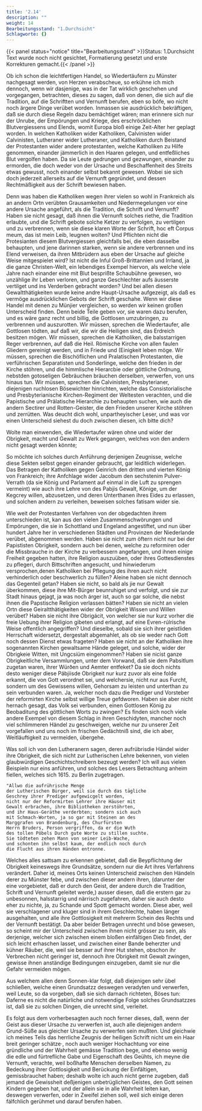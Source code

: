 ```yaml
---
title: '2.14'
description: ""
weight: 14
Bearbeitungsstand: "1.Durchsicht"
Schlagworte: {}
---
```


{{< panel status="notice" title="Bearbeitungsstand" >}}Status: 1.Durchsicht
Text wurde noch nicht gesichtet, Formatierung gesetzt und erste Korrekturen gemacht.{{< /panel >}}

<!-- seite 97 -->


Ob ich schon die leichtfertigen Handel, so
Wiedertäufern zu Münster nachgesagt werden,
von Herzen verabscheue, so erkühne ich mich dennoch,
wenn wir dasjenige, was in der Tat wirklich geschehen
und vorgegangen, betrachten, dieses zu sagen, daß
von denen, die sich auf die Tradition, auf die Schriftten
und Vernunft berufen, eben so bófe, wo nicht noch ärgere
Dinge verübet worden. Inmassen sie ausdrücklich
bekräftigen, daß sie durch diese Regeln dazu bemächtiget
wären; man erinnere sich nur der Unrube, der
Empörungen und Kriege, des erschröcklichen Blutvergiessens
und Elends, womit Europa bloß einige Zeit-Alter
her geplagt worden. In welchen Katholiken
wider Katholiken, Calvinisten wider Calvinisten, Lutheraner
wider Lutheraner, und Katholiken durch
Beistand der Protestanten wider andere protestanten,
welche Katholiken zu Hilfe genommen, einander
jämmerlich in den Haaren gelegen, und entfeßliches
Blut vergolfen haben. Da sie Leute gedrungen und
gezwungen, einander zu ermorden, die doch weder von
der Ursache und Beschaffenheit des Streits etwas gewusst,
noch einander selbst bekannt gewesen. Wobei sie
sich doch jederzeit allerseits auf die Vernunft gegründet,
und dessen Rechtmäßigkeit aus der Schrift bewiesen
haben.

Denn was haben die Katholiken wegen ihrer vielen
so wohl in Frankreich als an andern Ortn verübten
Grausamkeiten und Niedermegelungen vor eine andere<!-- seite 98 -->
Ursache angeführt, als die Tradition, die Schrift und
Vernunft? Haben sie nicht gesagt, daß ihnen die Vernunft
solches riethe, die Tradition erlaubte, und die
Schrift gebote solche Ketzer zu verfolgen, zu vertilgen
und zu verbrennen, wenn sie diese klaren Worte der
Schrift, hoc eft Corpus meum, das ist mein Leib,
leugnen wolten? Und Pflichten nicht die Protesianten
diesem Blutvergiessen gleichfalls bei, die eben dasselbe
behaupten, und jene darinnen starken, wenn sie andere
verbrennen und ins Elend verweisen, da ihren Mitbrüdern
aus eben der Ursache auf gleiche Weise mitgespielet
wird? Ist nicht die Inful Groß-Brittannien und
Irrland, ja die ganze Christen-Welt, ein lebendiges
Exempel hiervon, als welche viele Jahre nach einander
eine mit Blut besprißte Schaubühne gewesen, wo unzählige
ihr Leben verloren, und ganze Geschlechter aufs
äusserste vertilget und ins Verderben gebracht worden?
Und bei allen diesen Gewaltthätigkeiten wurde keine
andre Haupt-Ursache aufgezeigt, als daß es vermöge
ausdrücklichen Gebots der Schrift geschahe. Wenn
wir diese Handel mit denen zu Münjier vergleichen, so
werden wir keinen großen Unterscheid finden. Denn
beide Teile geben vor, sie waren dazu berufen, und es
wäre ganz recht und billig, die Gottlosen umzubringen,
zu verbrennen und auszurotten. Wir müssen, sprechen
die Wiedertaufer, alle Gottlosen tódten, auf daß
wir, die wir die Heiligen sind, das Erdreich besitzen
mögen. Wir müssen, sprechen die Katholiken, die
balsstarrigen Reger verbrennen, auf daß die Heil.
Römische Kirche von allen faulen Gliedern gereinigt
werden, und in Friede und (Einigkeit leben
möge. Wir müssen, sprechen die Bischöflichen und
Pralatischen Protestanten, die verführischen Separatisten
und Sonderlinge, welche den frieden in
der Kirche stöhren, und die himmlische Hierarcbie
oder göttliche Ordnung, nebstden gotoseligen Gebräuchen<!-- seite 99 --><!-- content-0089.xml -->
bräuchen derselben, verwerfen, von uns hinaus
tun. Wir müssen, sprechen die Calvinisten, Presbyterianer,
diejenigen ruchlosen Bösewichter hinrichten,
welche das Consistorialische und Presbyterianische
Kirchen-Regiment der Weltesten verachten,
und die Papistische und Prälatische Hierarchie
zu behaupten suchen, wie auch die andern Sectirer
und Rotten-Geister, die den Frieden unserer
Kirche stöhren und zerrütten. Was deucht dich
wohl, unpartheyischer Leser, und was vor einen Unterscheid
siehest du doch zwischen diesen, ich bitte dich?

Wolte man einwenden, die Wiedertaufer wären
ohne und wider der Obrigkeit, macht und Gewalt
zu Werk gegangen, welches von den andern
nicht gesagt werden könnte;

So möchte ich solches durch Anführung derjenigen
Zeugnisse, welche diese Sekten selbst gegen einander gebraucht,
gar leiditlich widerlegen. Das Betragen
der Katholiken gegen Geinrich den dritten und vierten
König von Frankreich; ihre Anfchlage wider Jacobum
den sechstenim Pulver-Verrath (da sie König und
Parlament auf einmal in die Luft zu sprengen vermeint)
wie auch ihre Lehre von des Pabjis Gewalt, Könige,
um der Kegcrey willen, abzusetzen, und deren Unterthanen
ihres Eides zu erlassen, und solchen andern
zu verleihen, beweisen solches fatisam wider sie.

Wie weit der Protestanten Verfahren von der obgedachten
ihrem unterschieden ist, kan aus den vielen
Zusammenschwörungen und Empörungen, die sie in
Schottland und Engeland angestiftet, und nun über
hundert Jahre her in verschiedenen Städten und Provinzen
der Niederlande verübet, abgenommen werden.
Haben sie nicht zum öftern nicht nur bei der Papististen
Obrigkeit, sondern auch bei denen, welche zu reformiren
oder die Missbrauche in der Kirche zu verbessern
angefangen, und ihnen einige Freiheit gegeben hatten,<!-- seite 100 -->
ihre Religion auszuüben, oder ihres Gottesdienstes
zu pflegeri, durch Bittschriften angesucht, und
hinwiederum versprochen,denen Katholiken bei Pflegung
des ihren auch nicht verhinderlich oder beschwerlich zu
füllen? Aleine haben sie nicht dennoch das Gegenteil
getan? Haben sie nicht, so bald als jie nur Gewalt
überkommen, diese ihre Mit-Bürger beunruhiget und
verfolgt, und sie zur Stadt hinaus gejagt, ja was noch
árger ist, auch so gar solche, die nebst ihnen die Papstische
Religion verlassen bätten? Haben sie nicht an vielen
Ortn diese Geiraltthätigkeiten wider der Obrigkeit
Wissen und Willen verübet? Haben sie nicht ihre
Obrigácit, von welcher sie nur kurz vorher die freie
Uebung ihrer Religion gibeten und erlangt, auf eine
Evren-rúlrische Weise offentlich angegriffen? Und dieselbe,
sobald sie sich ihrer geistliden Herrschaft widersetzt,
dergestalt abgemahlet, als ob sie weder nach
Gott noch dessen Dienst etwas frageten? Haben sie
nicht an der Katholiken ihre sogenannten Kirchen gewaltsame
Hände geleget, und solche, wider der Obrigkeie
Witten, mit Ungcsiüm eingenommen? Haben sie
nicist ganze Obrigkeitliche Versammlungen, unter dem
Vorwand, daß sie dem Pabsitlum zugetan waren,
ihrer Würðen und Aemter entfeket? Da sie doch nichts
desto weniger diese Päbjiisde Obrigkeit nur kurz zuvor
als eine folde erkannt, die von Gott verordnet sei, und
welchersie, nicht nur aus Furcht, sondern um des Gewissens
willen, Gehorsam zu leisten und unterthan zu
sein verbunden waren. Ja, welcher noch dazu die
Prediger und Vorsteber der reformirten Kirche selbst
willige Treue gefdworen. Haben sie aber nicht hernach
gesagt, das Volk sei verbunden, einen Gottlosen
König zu Beobaditung des göttlichen Worts zu zwingen?
Es finden sich noch viele andere Exempel von diesem
Schlag in ihren Geschidyten, mancher noch viel
schlimmeren Händel zu geschweigen, welche nur zu unserer<!-- seite 101 -->
Zeit vorgefallen und uns noch im frischen Gedächtniß
sind, die ich aber, Weitläuftigkeit zu vermeiden, úbergehe.

Was soll ich von den Lutheranern sagen, deren aufrübrisdie
Händel wider ihre Obrigkeit, die sich nicht zur
Lutherischen Lehre bekennen, von vielen glaubwürdigen
Geschichtschreibern bezeugt werden? Ich will aus
vielen Beispieln nur eins anführen, und solches des
Lesers Betrachtung anheim fiellen, welches sich 1615.
zu Berlin zugetragen.

    "Allwo die aufrührische Menge
    der Lutherischen Bürger, weil sie durch das tägliche
    Geschrey ihrer Prediger aufgewicgelt worden,
    nicht nur der Reformirten Lehrer ihre Häuser mit
    Gewalt erbrachen, ihre Bibliotheken zerstöhrten,
    und ihr Haus-Geräthe verderbten; sondern sich auch
    mit Schmach-Worten, ja so gar mit Steinen an des
    Marggrafen von Brandenburg, des Churfürsten
    Herrn Bruders, Person vergriffen, da er die Wuth
    des tollen Pöbels Durch gute Worte zu stillen suchte.
    Sie tödteten zehen Mann von seiner Leib-Wache,
    und schonten ihn selbst kaum, der endlich noch durch
    die Flucht aus ihren Händen entronne.

Welches alles sattsam zu erkennen gebietet, daß die
Beypflichtung der Obrigkeit keineswegs ihre Grundsätze,
sondern nur die Art ihres Verfahrens verändert.
Daher id, meines Orts keinen Unterscheid zwischen
den Händeln derer zu Münster febe, und zwischen
dieser andern ihren, (darunter der eine vorgebietet, daß
er durch den Geist, der andere durch die Tradition,
Schrift und Vernunft geleitet werde,) ausser diesen,
daß die erstern gar zu unbesonnen, halsstarrig und närrisch
zugefahren, daher sie auch desto eher zu nichte, ja,
zu Schande und Spott gemacht worden. Diese aber,
weil sie verschlagener und kluger sind in ihrem Geschlechte,
haben länger ausgehalten, und alle ihre Gottlosigkeit
mit mehrerm Schein des Rechts und der Vernunft<!-- seite 102 --><!-- content-0091.xml -->
bestätigt. Da aber beider Betragen unrecht und böse
gewesen, so scheint mir der Unterscheid zwischen ihnen
nicht grösser zu sein, als derjenige, welcher sich zwischen
einem bloßen einfältigen Dieb findet, der sich leicht erhaschen
lasset, und zwischen einer Bande beherzter und
kühner Räuber, die, weil sie besser auf ihrer Hut stehen,
obschon ihr Verbrechen nicht geringer ist, dennoch ihre
Obrigkeit mit Gewalt zwingen, gewisse ihnen anständige
Bedingungen einzugeben, damit sie nur die Gefahr
vermeiden mögen.

Aus welchem allen denn Sonnen-klar folgt, daß
diejenigen sehr übel schließen, welche einen Grundsatzz
deswegen veradyten und verwerfen, weil Leute, so da
vorgeben, daß sie sich darnach richteten, Böses tun:
Daferne es nicht die natürliche und notwendige Folge
solches Grundsatzzes ist, daß sie zu solchen Dingen,
die unrecht sind, verleitet.

Es folgt aus dem vorherbesagten auch noch ferner
dieses, daß, wenn der Geist aus dieser Ursache zu verwerfen
ist, auch alle diejenigen andern Grund-Süße
aus gleicher Ursache zu verwerfen sein mußten. Und
gleichwie ich meines Teils das herrliche Zeugnis der
heiligen Schrift nicht um ein Haar breit geringer
schätze·, noch auch weniger Hochachtung vor eine gründliche
und der Wahrheit gemässe Tradition bege, und
ebenso wenig die edle und fürtrefliche Gabe und Eigenschaft
des Geühts, ich meyne die Vernunft, verachte,
weil boßhafte Menschen derselben Namen, zu Bedeckung
ihrer Gottlosigkeit und Berückung der Einfältigen,
gemissbrauchet haben; deshalb wolte ich auch nicht gerne
zugeben, daß jemand die Gewissheit deßjenigen unbetrüglichen
Geistes, den Gott seinen Kindern gegeben
hat, und der allein sie in alle Wahrheit leiten kan, deswegen
verwerfen, oder in Zweifel ziehen soll, weil sich
einige deren fálfchlich gerühmet und darauf berufen
haben.
